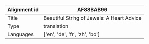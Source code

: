 |Alignment id | AF88BAB96
| --- | --- 
|Title | Beautiful String of Jewels: A Heart Advice 
|Type | translation
|Languages | ['en', 'de', 'fr', 'zh', 'bo']